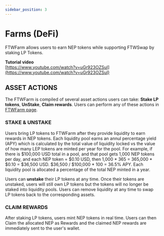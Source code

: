 ```yaml
---
sidebar_position: 3
---
```


# Farms (DeFi)

FTWFarm allows users to earn NEP tokens while supporting FTWSwap by staking LP Tokens.

**Tutorial video**<br/>
[https://www.youtube.com/watch?v=uGr923OZSuI](https://www.youtube.com/watch?v=uGr923OZSuI)

## ASSET ACTIONS

The FTWFarm is compiled of several asset actions users can take: **Stake LP tokens**, **UnStake**, **Claim rewards**. Users can perform any of these actions in [FTWFarm page](https://www.forthewin.network/#/farm).

### STAKE & UNSTAKE

Users bring LP tokens to FTWFarm after they provide liquidity to earn rewards in NEP tokens. Each liquidity pool earns an annul percentage yield (APY) which is calculated by the total value of liquidity locked vs the value of how many LEP tokens are minted per year for the pool. For example, if there is $100,000 USD total in a pool, and that pool gets 1,000 NEP tokens per day, and each NEP token = $0.10 USD, then 1,000 * 365 = 365,000 * $0.10 = $36,500 USD. $36,500 / $100,000 * 100 = 36.5% APY.
Each liquidity pool is allocated a percentage of the total NEP minted in a year.

Users can **unstake** their LP tokens at any time. Once their tokens are unstaked, users will still own LP tokens but the tokens will no longer be staked into liquidity pools. Users can remove liquidity at any time to swap LP tokens back to the corresponding assets.


### CLAIM REWARDS

After staking LP tokens, users mint NEP tokens in real time. Users can then Claim the allocated NEP as Rewards and the claimed NEP rewards are immediately sent to the user's wallet.

